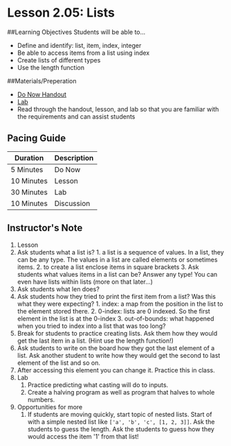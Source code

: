 # Lesson 2.05: Lists

##Learning Objectives
Students will be able to... 
* Define and identify: list, item, index, integer
* Be able to access items from a list using index
* Create lists of different types
* Use the length function

##Materials/Preperation
* [Do Now Handout]
* [Lab]
* Read through the handout, lesson, and lab so that you are familiar with the requirements and can assist students

## Pacing Guide
| Duration   | Description |
| ---------- | ----------- |
| 5 Minutes  | Do Now      |
| 10 Minutes | Lesson      |
| 30 Minutes | Lab         |
| 10 Minutes | Discussion  |

## Instructor's Note
1. Lesson
  1. Ask students what a list is? 
    1. a list is a sequence of values. In a list, they can be any type. The values in a list are called elements or sometimes items.
    2. to create a list enclose items in square brackets
    3. Ask students what values items in a list can be? Answer any type! You can even have lists within lists (more on that later...)
  2. Ask students what len does? 
  3. Ask students how they tried to print the first item from a list? Was this what they were expecting? 
    1. index: a map from the position in the list to the element stored there. 
    2. 0-index: lists are 0 indexed. So the first element in the list is at the 0-index
    3. out-of-bounds: what happened when you tried to index into a list that was too long?
  2. Break for students to practice creating lists. Ask them how they would get the last item in a list. (Hint use the length function!) 
  3. Ask students to write on the board how they got the last element of a list. Ask another student to write how they would get the second to last element of the list and so on. 
  4. After accessing this element you can change it. Practice this in class. 
2. Lab
    1. Practice predicting what casting will do to inputs. 
    2. Create a halving program as well as program that halves to whole numbers. 
3. Opportunities for more
    1. If students are moving quickly, start topic of nested lists. Start of with a simple nested list like `['a', 'b', 'c', [1, 2, 3]]`. Ask the students to guess the length. Ask the students to guess how they would access the item '1' from that list! 
  

[Do Now Handout]:https://teals-introcs.gitbooks.io/2nd-semester-introduction-to-computer-science-pri/content/do_now_205.html
[Lab]: https://teals-introcs.gitbooks.io/2nd-semester-introduction-to-computer-science-pri/content/lab_205.html